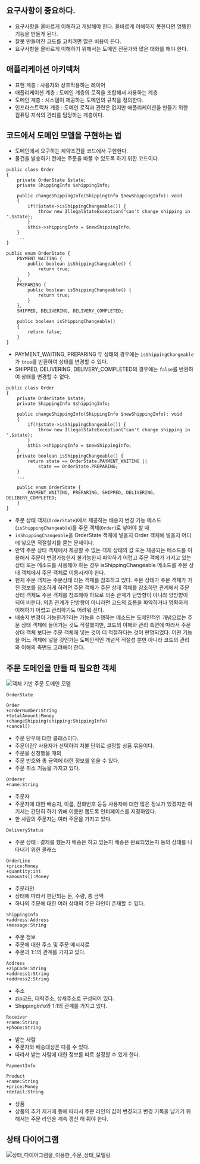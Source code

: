 ## 요구사항이 중요하다.
- 요구사항을 올바르게 이해하고 개발해야 한다. 올바르게 이해하지 못한다면 엉뚱한 기능을 만들게 된다.
- 잘못 만들어진 코드를 고치려면 많은 비용이 든다.
- 요구사항을 올바르게 이해하기 위해서는 도메인 전문가와 많은 대화를 해야 한다.

## 애플리케이션 아키텍처
- 표현 계층 : 사용자와 상호작용하는 레이어
- 애플리케이션 계층 : 도메인 계층의 로직을 조합해서 사용하는 계층
- 도메인 계층 : 시스템이 제공하는 도메인의 규칙을 정의한다.
- 인프라스트럭처 계층 : 도메인 로직과 관련은 없지만 애플리케이션을 만들기 위한 컴퓨팅 지식의 관리를 담당하는 계층이다.

## 코드에서 도메인 모델을 구현하는 법
- 도메인에서 요구하는 제약조건을 코드에서 구현한다.
- 물건을 발송하기 전에는 주문을 바꿀 수 있도록 하기 위한 코드이다.
```
public class Order 
{
	private OrderState $state;
	private ShippingInfo $shippingInfo;

	public changeShippingInfo(ShippingInfo $newShippingInfo): void
	{
		if(!$state->isShippingChangeable()) {
			throw new IllegalStateException("can't change shipping in ".$state);
		}
		$this->shippingInfo = $newShippingInfo; 
	}
	...
}
```


```
public enum OrderState {
	PAYMENT_WAITING {
		public boolean isShippingChangeable() {
			return true;
		}
	},
	PREPARING {
		public boolean isShippingChangeable() {
			return true;
		}
	},
	SHIPPED, DELIVERING, DELIVERY_COMPLETED;

	public boolean isShippingChangeable()
	{
		return false;
	}
}
```
- PAYMENT_WAITING, PREPARING 두 상태의 경우에는 `isShippingChangeable`가 `true`를 반환하여 상태를 변경할 수 있다.
- SHIPPED, DELIVERING, DELIVERY_COMPLETED의 경우에는 `false`를 반환하여 상태를 변경할 수 없다.


```
public class Order 
{
	private OrderState $state;
	private ShippingInfo $shippingInfo;

	public changeShippingInfo(ShippingInfo $newShippingInfo): void
	{
		if(!$state->isShippingChangeable()) {
			throw new IllegalStateException("can't change shipping in ".$state);
		}
		$this->shippingInfo = $newShippingInfo; 
	}
	private boolean isShippingChangeable() {
		return state == OrderState.PAYMENT_WAITING ||
			state == OrderState.PREPARING;
	}
	...
	
	public enum OrderState {
		PAYMENT_WAITING, PREPARING, SHIPPED, DELIVERING, DELIBERY_COMPLETED;
	}
}
```
- 주문 상태 객체(`OrderState`)에서 제공하는 배송지 변경 가능 메소드 (`isShippingChangeable`)를 주문 객체(`Order`)로 넣어야 할 때
- `isShippingChangeable`을 OrderState 객체에 넣을지 Order 객체에 넣을지 어디에 넣으면 적절할지를 묻는 문제이다.
- 만약 주문 상태 객체에서 제공할 수 없는 객체 상태의 값 또는 제공되는 메소드를 이용해서 주문이 변경가능한지 불가능한지 파악하기 어렵고 주문 객체가 가지고 있는 상태 또는 메소드를 사용해야 하는 경우 isShippingChangeable 메소드를 주문 상태 객체에서 주문 객체로 이동시켜야 한다.
- 현재 주문 객체는 주문상태 라는 객체를 참조하고 있다. 주문 상태가 주문 객체가 가진 정보를 참조하게 하려면 주문 객체가 주문 상태 객체를 참조하던 관계에서 주문 상태 객체도 주문 객체를 참조해야 하므로 의존 관계가 단방향이 아니라 양방향이 되어 버린다. 의존 관계가 단방향이 아니라면 코드의 흐름을 파악하거나 명확하게 이해하기 어렵고 관리하기도 어려워 진다.
- 배송지 변경이 가능한가?라는 기능을 수행하는 메소드는 도메인적인 개념으로는 주문 상태 객체에 들어가는 것도 적절했지만, 코드의 이해와 관리 측면에 따라서 주문 상태 객체 보다는 주문 객체에 넣는 것이 더 적절하다는 것이 판명되었다. 어떤 기능을 어느 객체에 넣을 것인가는 도메인적인 개념적 적절성 뿐만 아니라 코드의 관리와 이해의 측면도 고려해야 한다.


## 주문 도메인을 만들 때 필요한 객체
![객체 기반 주문 도메인 모델](./img/1.3_객체기반_주문_도메인_모델.png)
```
OrderState
```

```
Order
+orderNumber:String
+totalAmount:Money
+changeShipping(shipping:ShippingInfo)
+cancel()
```
- 주문 단우에 대한 클래스이다.
- 주문이란? 사용자가 선택하여 지불 단위로 설정할 상품 묶음이다.
- 주문을 신청했을 때의 
- 주문 번호와 총 금액에 대한 정보를 얻을 수 있다.
- 주문 취소 기능을 가지고 있다.

```
Orderer
+name:String
```
- 주문자
- 주문자에 대한 배송지, 이름, 전화번호 등등 사용자에 대한 많은 정보가 있겠지만 여기서는 간단히 하기 위해 이름만 뽑도록 인터페이스를 지정하였다.
- 한 사람의 주문자는 여러 주문을 가지고 있다.

```
DeliveryStatus
```
- 주문 상태 : 결제를 했는지 배송은 하고 있는지 배송은 완료되었는지 등의 상태를 나타내기 위한 클래스

```
OrderLine
+price:Money
+quantity:int
+amounts():Money
```
- 주문라인
- 상태에 따라서 판단되는 돈, 수량, 총 금액
- 하나의 주문에 대한 여러 상태의 주문 라인이 존재할 수 있다.


```
ShippingInfo
+address:Address
+message:String
```
- 주문 정보
- 주문에 대한 주소 및 주문 메시지로
- 주문과 1:1의 관계를 가지고 있다.

```
Address
+zipCode:String
+address1:String
+address2:String
```
- 주소
- zip코드, 대략주소, 상세주소로 구성되어 있다.
- ShippingInfo와 1:1의 관계를 가지고 있다.

```
Receiver
+name:String
+phone:String
```
- 받는 사람
- 주문자와 배송대상은 다를 수 있다.
- 따라서 받는 사람에 대한 정보를 따로 설정할 수 있게 한다.

```
PaymentInfo
```

```
Product
+name:String
+price:Money
+detail:String
```
- 상품
- 상품의 추가 제거에 등에 따라서 주문 라인의 값이 변경되고 변경 기록을 남기기 위해서는 주문 라인을 계속 갱신 해 줘야 한다.


## 상태 다이어그램
![상태_다이어그램을_이용한_주문_상태_모델링](./img/1.4_상태_다이어그램을_이용한_주문_상태_모델링.png)



